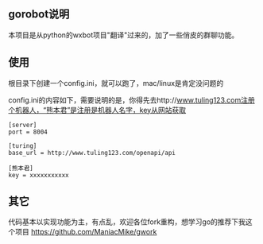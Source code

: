 ## gorobot说明

本项目是从python的wxbot项目"翻译"过来的，加了一些俏皮的群聊功能。

## 使用

根目录下创建一个config.ini，就可以跑了，mac/linux是肯定没问题的

config.ini的内容如下，需要说明的是，你得先去http://www.tuling123.com注册个机器人，“熊本君”是注册是机器人名字，key从网站获取
~~~
[server]
port = 8004

[turing]
base_url = http://www.tuling123.com/openapi/api

[熊本君]
key = xxxxxxxxxxx
~~~

## 其它

代码基本以实现功能为主，有点乱，欢迎各位fork重构，想学习go的推荐下我这个项目
https://github.com/ManiacMike/gwork
